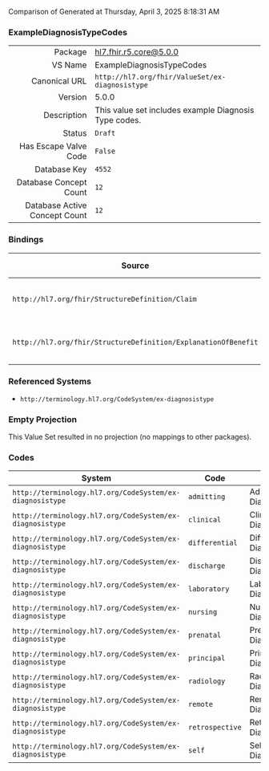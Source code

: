 Comparison of 
Generated at Thursday, April 3, 2025 8:18:31 AM

### ExampleDiagnosisTypeCodes

|      |     |
| ---: | --- |
| Package | hl7.fhir.r5.core@5.0.0 |
| VS Name | ExampleDiagnosisTypeCodes |
| Canonical URL | `http://hl7.org/fhir/ValueSet/ex-diagnosistype` |
| Version | 5.0.0 |
| Description | This value set includes example Diagnosis Type codes. |
| Status | `Draft` |
| Has Escape Valve Code | `False` |
| Database Key | `4552` |
| Database Concept Count | `12` |
| Database Active Concept Count | `12` |
### Bindings

| Source | Element | Binding | Strength | Element Short |
| ------ | ------- | ------- | -------- | ------------- |
| `http://hl7.org/fhir/StructureDefinition/Claim` | `Claim.diagnosis.type` | `http://hl7.org/fhir/ValueSet/ex-diagnosistype` | `Example` | Timing or nature of the diagnosis |
| `http://hl7.org/fhir/StructureDefinition/ExplanationOfBenefit` | `ExplanationOfBenefit.diagnosis.type` | `http://hl7.org/fhir/ValueSet/ex-diagnosistype` | `Example` | Timing or nature of the diagnosis |

### Referenced Systems

* `http://terminology.hl7.org/CodeSystem/ex-diagnosistype`
### Empty Projection

This Value Set resulted in no projection (no mappings to other packages).

### Codes

| System | Code | Display |
| ------ | ---- | ------- |
| `http://terminology.hl7.org/CodeSystem/ex-diagnosistype` | `admitting` | Admitting Diagnosis |
| `http://terminology.hl7.org/CodeSystem/ex-diagnosistype` | `clinical` | Clinical Diagnosis |
| `http://terminology.hl7.org/CodeSystem/ex-diagnosistype` | `differential` | Differential Diagnosis |
| `http://terminology.hl7.org/CodeSystem/ex-diagnosistype` | `discharge` | Discharge Diagnosis |
| `http://terminology.hl7.org/CodeSystem/ex-diagnosistype` | `laboratory` | Laboratory Diagnosis |
| `http://terminology.hl7.org/CodeSystem/ex-diagnosistype` | `nursing` | Nursing Diagnosis |
| `http://terminology.hl7.org/CodeSystem/ex-diagnosistype` | `prenatal` | Prenatal Diagnosis |
| `http://terminology.hl7.org/CodeSystem/ex-diagnosistype` | `principal` | Principal Diagnosis |
| `http://terminology.hl7.org/CodeSystem/ex-diagnosistype` | `radiology` | Radiology Diagnosis |
| `http://terminology.hl7.org/CodeSystem/ex-diagnosistype` | `remote` | Remote Diagnosis |
| `http://terminology.hl7.org/CodeSystem/ex-diagnosistype` | `retrospective` | Retrospective Diagnosis |
| `http://terminology.hl7.org/CodeSystem/ex-diagnosistype` | `self` | Self Diagnosis |
